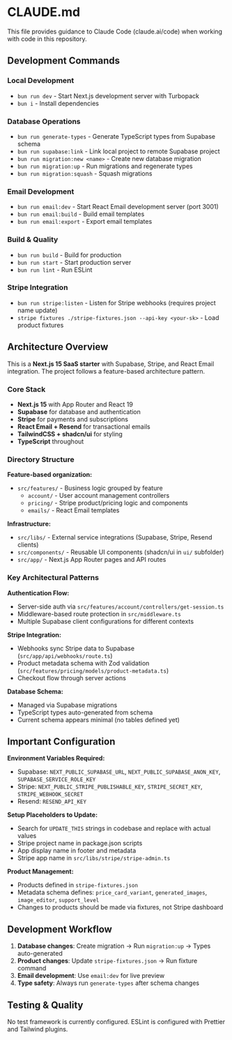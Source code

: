 # CLAUDE.md

This file provides guidance to Claude Code (claude.ai/code) when working with code in this repository.

## Development Commands

### Local Development
- `bun run dev` - Start Next.js development server with Turbopack
- `bun i` - Install dependencies

### Database Operations
- `bun run generate-types` - Generate TypeScript types from Supabase schema
- `bun run supabase:link` - Link local project to remote Supabase project
- `bun run migration:new <name>` - Create new database migration
- `bun run migration:up` - Run migrations and regenerate types
- `bun run migration:squash` - Squash migrations

### Email Development
- `bun run email:dev` - Start React Email development server (port 3001)
- `bun run email:build` - Build email templates
- `bun run email:export` - Export email templates

### Build & Quality
- `bun run build` - Build for production
- `bun run start` - Start production server
- `bun run lint` - Run ESLint

### Stripe Integration
- `bun run stripe:listen` - Listen for Stripe webhooks (requires project name update)
- `stripe fixtures ./stripe-fixtures.json --api-key <your-sk>` - Load product fixtures

## Architecture Overview

This is a **Next.js 15 SaaS starter** with Supabase, Stripe, and React Email integration. The project follows a feature-based architecture pattern.

### Core Stack
- **Next.js 15** with App Router and React 19
- **Supabase** for database and authentication
- **Stripe** for payments and subscriptions
- **React Email + Resend** for transactional emails
- **TailwindCSS + shadcn/ui** for styling
- **TypeScript** throughout

### Directory Structure

**Feature-based organization:**
- `src/features/` - Business logic grouped by feature
  - `account/` - User account management controllers
  - `pricing/` - Stripe product/pricing logic and components
  - `emails/` - React Email templates

**Infrastructure:**
- `src/libs/` - External service integrations (Supabase, Stripe, Resend clients)
- `src/components/` - Reusable UI components (shadcn/ui in `ui/` subfolder)
- `src/app/` - Next.js App Router pages and API routes

### Key Architectural Patterns

**Authentication Flow:**
- Server-side auth via `src/features/account/controllers/get-session.ts`
- Middleware-based route protection in `src/middleware.ts`
- Multiple Supabase client configurations for different contexts

**Stripe Integration:**
- Webhooks sync Stripe data to Supabase (`src/app/api/webhooks/route.ts`)
- Product metadata schema with Zod validation (`src/features/pricing/models/product-metadata.ts`)
- Checkout flow through server actions

**Database Schema:**
- Managed via Supabase migrations
- TypeScript types auto-generated from schema
- Current schema appears minimal (no tables defined yet)

## Important Configuration

**Environment Variables Required:**
- Supabase: `NEXT_PUBLIC_SUPABASE_URL`, `NEXT_PUBLIC_SUPABASE_ANON_KEY`, `SUPABASE_SERVICE_ROLE_KEY`
- Stripe: `NEXT_PUBLIC_STRIPE_PUBLISHABLE_KEY`, `STRIPE_SECRET_KEY`, `STRIPE_WEBHOOK_SECRET`
- Resend: `RESEND_API_KEY`

**Setup Placeholders to Update:**
- Search for `UPDATE_THIS` strings in codebase and replace with actual values
- Stripe project name in package.json scripts
- App display name in footer and metadata
- Stripe app name in `src/libs/stripe/stripe-admin.ts`

**Product Management:**
- Products defined in `stripe-fixtures.json`
- Metadata schema defines: `price_card_variant`, `generated_images`, `image_editor`, `support_level`
- Changes to products should be made via fixtures, not Stripe dashboard

## Development Workflow

1. **Database changes**: Create migration → Run `migration:up` → Types auto-generated
2. **Product changes**: Update `stripe-fixtures.json` → Run fixture command
3. **Email development**: Use `email:dev` for live preview
4. **Type safety**: Always run `generate-types` after schema changes

## Testing & Quality

No test framework is currently configured. ESLint is configured with Prettier and Tailwind plugins.